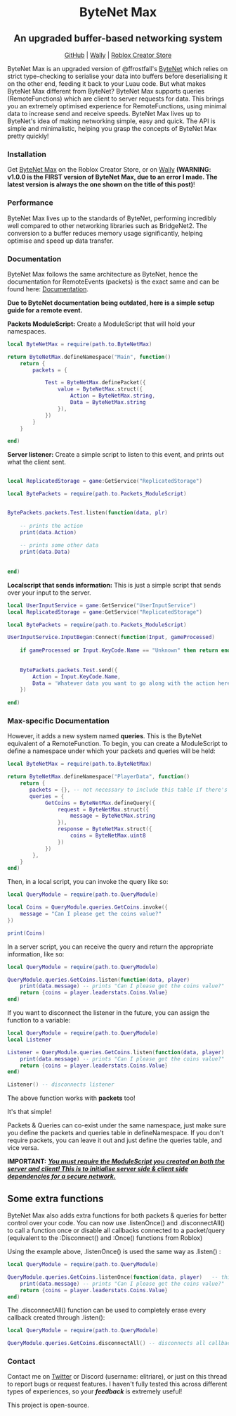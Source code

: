 <div align="center"><h1><b>ByteNet Max</b></h1></div>
<div align="center"><h2><b>An upgraded buffer-based networking system</b></h2></div>
<div align="center"><a href="https://github.com/Elitriare/ByteNet-Max">GitHub</a> | <a href="https://wally.run/package/elitriare/bytenet-max?version=0.2.0">Wally</a> | <a href="https://create.roblox.com/store/asset/81428213632345/ByteNet-Max">Roblox Creator Store</a></div>

ByteNet Max is an upgraded version of @ffrostfall's [ByteNet](https://devforum.roblox.com/t/bytenet-advanced-networking-library-w-buffer-serialization-strict-luau-absurd-optimization-and-rbxts-support-043/2733365) which relies on strict type-checking to serialise your data into buffers before deserialising it on the other end, feeding it back to your Luau code. But what makes ByteNet Max different from ByteNet? ByteNet Max supports queries (RemoteFunctions) which are client to server requests for data. This brings you an extremely optimised experience for RemoteFunctions, using minimal data to increase send and receive speeds. ByteNet Max lives up to ByteNet's idea of making networking simple, easy and quick. The API is simple and minimalistic, helping you grasp the concepts of ByteNet Max pretty quickly!

<h3><b>Installation</b></h3> 

Get [ByteNet Max](https://create.roblox.com/store/asset/81428213632345/ByteNet-Max) on the Roblox Creator Store, or on [Wally](https://wally.run/package/elitriare/bytenet-max?version=0.2.0) **(WARNING: v1.0.0 is the FIRST version of ByteNet Max, due to an error I made. The latest version is always the one shown on the title of this post)**!

<h3><b>Performance</b></h3> 

ByteNet Max lives up to the standards of ByteNet, performing incredibly well compared to other networking libraries such as BridgeNet2. The conversion to a buffer reduces memory usage significantly, helping optimise and speed up data transfer.

<h3><b>Documentation</b></h3> 

ByteNet Max follows the same architecture as ByteNet, hence the documentation for RemoteEvents (packets) is the exact same and can be found here: [Documentation](https://ffrostfall.github.io/ByteNet/api/functions/definePacket/).

 **Due to ByteNet documentation being outdated, here is a simple setup guide for a remote event.**


**Packets ModuleScript:**
Create a ModuleScript that will hold your namespaces.
```lua
local ByteNetMax = require(path.to.ByteNetMax)

return ByteNetMax.defineNamespace("Main", function()
	return {
		packets = {

			Test = ByteNetMax.definePacket({
				value = ByteNetMax.struct({
					Action = ByteNetMax.string,
					Data = ByteNetMax.string
				}),
			})
		}
	}

end)
```

**Server listener:**
Create a simple script to listen to this event, and prints out what the client sent.
```lua

local ReplicatedStorage = game:GetService("ReplicatedStorage")

local BytePackets = require(path.to.Packets_ModuleScript)


BytePackets.packets.Test.listen(function(data, plr)
	
	-- prints the action
	print(data.Action)
	
	-- prints some other data
	print(data.Data)
	
	
end)
```

**Localscript that sends information:**
This is just a simple script that sends over your input to the server.
```lua
local UserInputService = game:GetService("UserInputService")
local ReplicatedStorage = game:GetService("ReplicatedStorage")

local BytePackets = require(path.to.Packets_ModuleScript)

UserInputService.InputBegan:Connect(function(Input, gameProcessed)
	
	if gameProcessed or Input.KeyCode.Name == "Unknown" then return end
	
	
	BytePackets.packets.Test.send({
		Action = Input.KeyCode.Name,
		Data = 'Whatever data you want to go along with the action here'
	})
	
end)
```

<h3><b>Max-specific Documentation</b></h3> 


However, it adds a new system named **queries**. This is the ByteNet equivalent of a RemoteFunction. To begin, you can create a ModuleScript to define a namespace under which your packets and queries will be held:
```lua
local ByteNetMax = require(path.to.ByteNetMax)

return ByteNetMax.defineNamespace("PlayerData", function()
    return {
       packets = {}, -- not necessary to include this table if there's no values in it.
       queries = {
			GetCoins = ByteNetMax.defineQuery({
				request = ByteNetMax.struct({
					message = ByteNetMax.string
				}),
				response = ByteNetMax.struct({
					coins = ByteNetMax.uint8
				})
			})
		},		
    }
end)
```

Then, in a local script, you can invoke the query like so:
```lua
local QueryModule = require(path.to.QueryModule)

local Coins = QueryModule.queries.GetCoins.invoke({
	message = "Can I please get the coins value?"
})

print(Coins)
```

In a server script, you can receive the query and return the appropriate information, like so:
```lua
local QueryModule = require(path.to.QueryModule)

QueryModule.queries.GetCoins.listen(function(data, player)	
    print(data.message) -- prints "Can I please get the coins value?"
	return {coins = player.leaderstats.Coins.Value}
end)
```

If you want to disconnect the listener in the future, you can assign the function to a variable:
```lua
local QueryModule = require(path.to.QueryModule)
local Listener 

Listener = QueryModule.queries.GetCoins.listen(function(data, player)	
    print(data.message) -- prints "Can I please get the coins value?"
	return {coins = player.leaderstats.Coins.Value}
end)

Listener() -- disconnects listener
```

The above function works with **packets** too!

It's that simple!

Packets & Queries can co-exist under the same namespace, just make sure you define the packets and queries table in defineNamespace. If you don't require packets, you can leave it out and just define the queries table, and vice versa.

<b>IMPORTANT:</b> <u><b><i>You must require the ModuleScript you created on both the server and client! This is to initialise server side & client side dependencies for a secure network.</b></i></u>

<h2>Some extra functions</h2>

ByteNet Max also adds extra functions for both packets & queries for better control over your code. You can now use .listenOnce() and .disconnectAll() to call a function once or disable all callbacks connected to a packet/query (equivalent to the :Disconnect() and :Once() functions from Roblox)

Using the example above, .listenOnce() is used the same way as .listen() : 
```lua
local QueryModule = require(path.to.QueryModule)

QueryModule.queries.GetCoins.listenOnce(function(data, player)	 -- this callback only runs once, before disconnecting.
    print(data.message) -- prints "Can I please get the coins value?"
	return {coins = player.leaderstats.Coins.Value}
end)
```

The .disconnectAll() function can be used to completely erase every callback created through .listen():
```lua
local QueryModule = require(path.to.QueryModule)

QueryModule.queries.GetCoins.disconnectAll() -- disconnects all callbacks
```


<h3><b>Contact</b></h3> 

Contact me on [Twitter](https://x.com/Elitriare) or Discord (username: elitriare), or just on this thread to report bugs or request features. I haven't fully tested this across different types of experiences, so your ***feedback*** is extremely useful!

This project is open-source.
